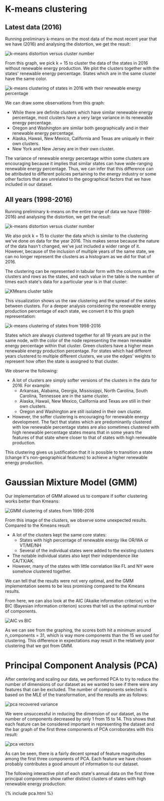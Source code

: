 # K-means clustering
## Latest data (2016)
Running preliminary k-means on the most data of the most recent year that we have (2016) and analysing the distortion, we get the result:

![k-means distortion versus cluster number](./images/kmeans/states_latest_year_elbow.svg)

From this graph, we pick k = 15 to cluster the data of the states in 2016 without renewable energy production. We plot the clusters together with the states' renewable energy percentage. States which are in the same cluster have the same color.

![k-means clustering of states in 2016 with their renewable energy percentage](./images/kmeans/latest_year_clustering.svg)

We can draw some observations from this graph:
- While there are definite clusters which have similar renewable energy percentage, most clusters have a very large variance
in its renewable energy percentage.
- Oregon and Washington are similar both geographically and in their renewable energy percentage.
- Alaska, Hawaii, New Mexico, California and Texas are uniquely in their own clusters.
- New York and New Jersey are in their own cluster.

The variance of renewable energy percentage within some clusters are encouraging because it implies that similar states can have wide-ranging renewable energy percentage. Thus, we can infer that this difference can be attributed to different policies pertaining to the energy industry or some other factors that are unrelated to the geographical factors that we have included in our dataset.

## All years (1998-2016)
Running preliminary k-means on the entire range of data we have (1998-2016) and analysing the distortion, we get the result:

![k-means distortion versus cluster number](./images/kmeans/states_all_year_elbow.svg)

We also pick k = 15 to cluster the data which is similar to the clustering we've done on data for the year 2016. This makes sense because the nature of the data hasn't changed, we've just included a wider range of it. However, because of the inclusion of multiple years of the same state, we can no longer represent the clusters as a histogram as we did for that of 2016.

The clustering can be represented in tabular form with the columns as the clusters and rows as the states, and each value in the table is the number of times each state's data for a particular year is in that cluster:

![KMeans cluster table](./images/kmeans/kmeans_cluster_table.jpg)

This visualization shows us the raw clustering and the spread of the states between clusters. For a deeper analysis considering the renewable energy production percentage of each state, we convert it to this graph representation:

![k-means clustering of states from 1998-2016](./images/kmeans/all_years_clustering.svg)

States which are always clustered together for all 19 years are put in the same node, with the color of the node representing the mean renewable energy percentage within that cluster. Green clusters have a higher mean renewable energy production percentage. For states which had different years clustered to multiple different clusters, we use the edges' weights to represent how often the state is assigned to that cluster.

We observe the following:
- A lot of clusters are simply softer versions of the clusters in the data for 2016. For example:
    + Arkansas, Alabama, Georgia, Mississippi, North Carolina, South Carolina, Tennessee are in the same cluster.
    + Alaska, Hawaii, New Mexico, California and Texas are still in their own clusters.
    + Oregon and Washington are still isolated in their own cluster.
- However, the softer clustering is encouraging for renewable energy development. The fact that states which are predominantly clustered with low renewable percentage states are also sometimes clustered with high renewable percentage states means that in some years the features of that state where closer to that of states with high renewable production.

This clustering gives us justification that it is possible to transition a state (change it's non-geographical features) to achieve a higher renewable energy production.

# Gaussian Mixture Model (GMM)

Our implementation of GMM allowed us to compare if softer clustering works better than Kmeans:

![GMM clustering of states from 1998-2016](./images/gmm/gmmclustering.png)

From this image of the clusters, we observe some unexpected results. Compared to the Kmeans result:
- A lot of the clusters kept the same core states:
    + States with high percentage of renewable energy like OR/WA or VT/ME/NH
    + Several of the individual states were added to the existing clusters
- The notable individual states also kept their independence like CA/TX/AK.
- However, many of the states with little correlation like FL and NY were somehow clustered together.

We can tell that the results were not very optimal, and the GMM implementation seems to be less promising compared to the Kmeans results.

From here, we can also look at the AIC (Akaike information criterion) vs the BIC (Bayesian information criterion) scores that tell us the optimal number of components.

![AIC vs BIC](./images/gmm/AICBIC.png)

As we can see from the graphing, the scores both hit a minimum around n_components = 31, which is way more components than the 15 we used for clustering. This difference in expectations may result in the relatively poor clustering that we got from GMM. 

# Principal Component Analysis (PCA)

After centering and scaling our data, we performed PCA to try to reduce the number of dimensions of our dataset as we wanted to see if there were any features that can be excluded. The number of components selected is based on the MLE of the transformation, and the results are as follows:

![pca recovered variance](./images/pca/pca_recovered_variance_step.svg)

We were unsuccessful in reducing the dimension of our dataset, as the number of components decreased by only 1 from 15 to 14. This shows that each feature can be considered important in representing the dataset and the bar graph of the first three components of PCA corroborates with this result:

![pca vectors](./images/pca/pca_vectors_magnitude.svg)

As can be seen, there is a fairly decent spread of feature magnitudes among the first three components of PCA. Each feature we have chosen probably contributes a good amount of information to our dataset.

The following interactive plot of each state's annual data on the first three principal components show rather distinct clusters of states with high renewable energy production:

{% include pca.html %}


